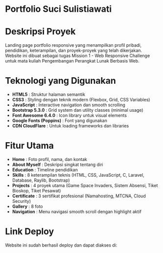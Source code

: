 # Portfolio Suci Sulistiawati

# Deskripsi Proyek
Landing page portfolio responsive yang menampilkan profil pribadi, pendidikan, keterampilan, dan proyek-proyek yang telah dikerjakan. Website ini dibuat sebagai tugas Mission 1 - Web Responsive Challenge untuk mata kuliah Pengembangan Perangkat Lunak Berbasis Web. 

# Teknologi yang Digunakan
- **HTML5**                  : Struktur halaman semantik 
- **CSS3**                   : Styling dengan teknik modern (Flexbox, Grid, CSS Variables)
- **JavaScript**             : Interactive navigation dan smooth scrolling
- **Bootstrap 5.3.0**        : Grid system dan utility classes (minimal usage)
- **Font Awesome 6.4.0**     : Icon library untuk visual elements
- **Google Fonts (Poppins)** : Font yang digunakan
- **CDN CloudFlare**         : Untuk loading frameworks dan libraries

# Fitur Utama

- **Home**         : Foto profil, nama, dan kontak
- **About Myself** : Deskripsi singkat tentang diri 
- **Education**    : Timeline pendidikan 
- **Skills**       : 8 keterampilan teknis (HTML, CSS, JavaScript, C, Laravel, Database, Raylib, Bootstrap)
- **Projects**     : 4 proyek utama (Game Space Invaders, Sistem Absensi, Tiket Bioskop, Tiket Pesawat)
- **Certificate**  : 3 sertifikat profesional (Namahosting, MTCNA, Cloud Security)
- **Gallery**      : 8 foto 
- **Navigation**   : Menu navigasi smooth scroll dengan highlight aktif

# Link Deploy
Website ini sudah berhasil deploy dan dapat diakses di:
